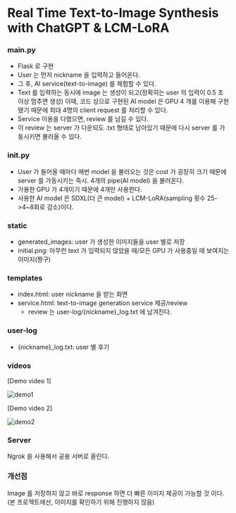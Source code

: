# Real Time Text-to-Image Synthesis with ChatGPT & LCM-LoRA

### main.py
- Flask 로 구현
- User 는 먼저 nickname 을 입력하고 들어온다.
- 그 후, AI service(text-to-image) 를 체험할 수 있다.
- Text 를 입력하는 동시에 image 는 생성이 되고(정확히는 user 의 입력이 0.5 초 이상 멈추면 생성) 이때, 코드 상으로 구현된 AI model 은 GPU 4 개를 이용해 구현됐기 때문에 최대 4명의 client request 를 처리할 수 있다. 
- Service 이용을 다했으면, review 를 남길 수 있다. 
- 이 review 는 server 가 다운되도 .txt 형태로 남아있기 때문에 다시 server 를 가동시키면 불러올 수 있다.

### __init__.py
- User 가 들어올 때마다 매번 model 을 불러오는 것은 cost 가 굉장히 크기 때문에 server 를 가동시키는 즉시. 4개의 pipe(AI model) 을 불러온다. 
- 가용한 GPU 가 4개이기 때문에 4개만 사용한다. 
- 사용한 AI model 은 SDXL(더 큰 model) + LCM-LoRA(sampling 횟수 25->4~8회로 감소)이다. 

### static
- generated_images: user 가 생성한 이미지들을 user 별로 저장
- initial.png: 아무런 text 가 입력되지 않았을 때/모든 GPU 가 사용중일 때 보여지는 이미지(짱구)


### templates
- index.html: user nickname 을 받는 화면
- service.html: text-to-image generation service 제공/review
    - review 는 user-log/{nickname}_log.txt 에 남겨진다. 

### user-log
- {nickname}_log.txt: user 별 후기

### videos

[Demo video 1]

![demo1](https://github.com/qkrwnstj306/Text-to-Image-Toy-Project/assets/120474819/40613aef-0f45-47d3-ac73-ebd1f02862f1)

[Demo video 2]

![demo2](https://github.com/qkrwnstj306/Text-to-Image-Toy-Project/assets/120474819/040574c1-b9a0-495e-8fff-0736cfa70506)


### Server

Ngrok 을 사용해서 공용 서버로 올린다. 


### 개선점

Image 를 저장하지 않고 바로 response 하면 더 빠른 이미지 제공이 가능할 것 이다. (본 프로젝트에선, 이미지를 확인하기 위해 진행하지 않음)

